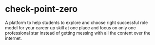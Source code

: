 # check-point-zero
A platform to help students to explore and choose right successful role model for your career up skill at one place and focus on only one professional star instead of getting messing with all the content over the internet.   
